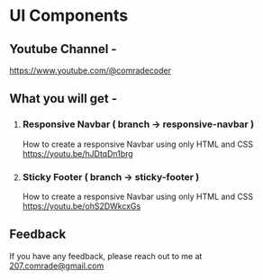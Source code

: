 # UI Components

## Youtube Channel -
https://www.youtube.com/@comradecoder


## What you will get - 
1) ### Responsive Navbar ( branch -> responsive-navbar ) 
   How to create a responsive Navbar using only HTML and CSS
https://youtu.be/hJDtqDn1brg

2) ### Sticky Footer ( branch -> sticky-footer ) 
   How to create a responsive Navbar using only HTML and CSS
https://youtu.be/ohS2DWkcxGs

## Feedback

If you have any feedback, please reach out to me at 207.comrade@gmail.com
